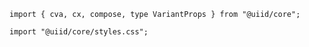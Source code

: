```tsx
import { cva, cx, compose, type VariantProps } from "@uiid/core";
```

```tsx
import "@uiid/core/styles.css";
```

